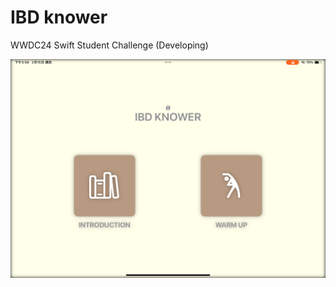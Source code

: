 # IBD knower
WWDC24 Swift Student Challenge (Developing)

<div style="text-align:center;">
  <img src="initial screen.png" alt="Image" style="width:600px;">
</div>
